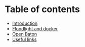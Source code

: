 # Table of contents

* [Introduction](README.md)
* [Floodlight and docker](floodlight-and-docker.md)
* [Open Baton](open-baton.md)
* [Useful links](useful-links.md)

